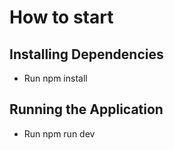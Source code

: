 # How to start
## Installing Dependencies
- Run npm install
## Running the Application
- Run npm run dev
